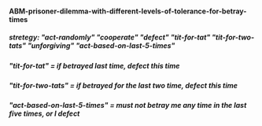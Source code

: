 #### ABM-prisoner-dilemma-with-different-levels-of-tolerance-for-betray-times

##### stretegy: "act-randomly" "cooperate" "defect" "tit-for-tat" "tit-for-two-tats" "unforgiving" "act-based-on-last-5-times" 
##### "tit-for-tat" = if betrayed last time, defect this time
##### "tit-for-two-tats" = if betrayed for the last two time, defect this time
##### "act-based-on-last-5-times" = must not betray me any time in the last five times, or I defect
